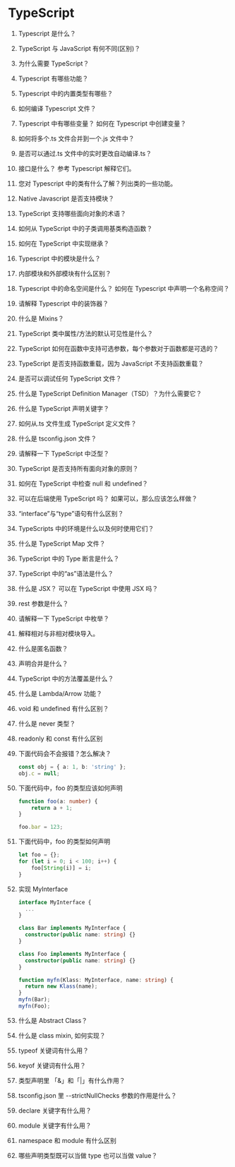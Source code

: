 # TypeScript

1. Typescript 是什么？
2. TypeScript 与 JavaScript 有何不同(区别)？
3. 为什么需要 TypeScript？
4. Typescript 有哪些功能？
5. Typescript 中的内置类型有哪些？
6. 如何编译 Typescript 文件？
7. Typescript 中有哪些变量？ 如何在 Typescript 中创建变量？
8. 如何将多个.ts 文件合并到一个.js 文件中？
9. 是否可以通过.ts 文件中的实时更改自动编译.ts？
10. 接口是什么？ 参考 Typescript 解释它们。
11. 您对 Typescript 中的类有什么了解？列出类的一些功能。
12. Native Javascript 是否支持模块？
13. TypeScript 支持哪些面向对象的术语？
14. 如何从 TypeScript 中的子类调用基类构造函数？
15. 如何在 TypeScript 中实现继承？
16. Typescript 中的模块是什么？
17. 内部模块和外部模块有什么区别？
18. Typescript 中的命名空间是什么？ 如何在 Typescript 中声明一个名称空间？
19. 请解释 Typescript 中的装饰器？
20. 什么是 Mixins？
21. TypeScript 类中属性/方法的默认可见性是什么？
22. TypeScript 如何在函数中支持可选参数，每个参数对于函数都是可选的？
23. TypeScript 是否支持函数重载，因为 JavaScript 不支持函数重载？
24. 是否可以调试任何 TypeScript 文件？
25. 什么是 TypeScript Definition Manager（TSD）？为什么需要它？
26. 什么是 TypeScript 声明关键字？
27. 如何从.ts 文件生成 TypeScript 定义文件？
28. 什么是 tsconfig.json 文件？
29. 请解释一下 TypeScript 中泛型？
30. TypeScript 是否支持所有面向对象的原则？
31. 如何在 TypeScript 中检查 null 和 undefined？
32. 可以在后端使用 TypeScript 吗？ 如果可以，那么应该怎么样做？
33. “interface”与“type”语句有什么区别？
34. TypeScripts 中的环境是什么以及何时使用它们？
35. 什么是 TypeScript Map 文件？
36. TypeScript 中的 Type 断言是什么？
37. TypeScript 中的“as”语法是什么？
38. 什么是 JSX？ 可以在 TypeScript 中使用 JSX 吗？
39. rest 参数是什么？
40. 请解释一下 TypeScript 中枚举？
41. 解释相对与非相对模块导入。
42. 什么是匿名函数？
43. 声明合并是什么？
44. TypeScript 中的方法覆盖是什么？
45. 什么是 Lambda/Arrow 功能？
46. void 和 undefined 有什么区别？
47. 什么是 never 类型？
48. readonly 和 const 有什么区别
49. 下面代码会不会报错？怎么解决？

    ```ts
    const obj = { a: 1, b: 'string' };
    obj.c = null;
    ```

50. 下面代码中，foo 的类型应该如何声明

    ```ts
    function foo(a: number) {
    	return a + 1;
    }

    foo.bar = 123;
    ```

51. 下面代码中，foo 的类型如何声明

    ```ts
    let foo = {};
    for (let i = 0; i < 100; i++) {
    	foo[String(i)] = i;
    }
    ```

52. 实现 MyInterface

    ```ts
    interface MyInterface {
      ...
    }

    class Bar implements MyInterface {
      constructor(public name: string) {}
    }

    class Foo implements MyInterface {
      constructor(public name: string) {}
    }

    function myfn(Klass: MyInterface, name: string) {
      return new Klass(name);
    }
    myfn(Bar);
    myfn(Foo);
    ```

53. 什么是 Abstract Class？
54. 什么是 class mixin, 如何实现？
55. typeof 关键词有什么用？
56. keyof 关键词有什么用？
57. 类型声明里 「&」和「|」有什么作用？
58. tsconfig.json 里 --strictNullChecks 参数的作用是什么？
59. declare 关键字有什么用？
60. module 关键字有什么用？
61. namespace 和 module 有什么区别
62. 哪些声明类型既可以当做 type 也可以当做 value？
